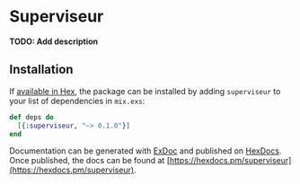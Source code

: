 # Superviseur

**TODO: Add description**

## Installation

If [available in Hex](https://hex.pm/docs/publish), the package can be installed
by adding `superviseur` to your list of dependencies in `mix.exs`:

```elixir
def deps do
  [{:superviseur, "~> 0.1.0"}]
end
```

Documentation can be generated with [ExDoc](https://github.com/elixir-lang/ex_doc)
and published on [HexDocs](https://hexdocs.pm). Once published, the docs can
be found at [https://hexdocs.pm/superviseur](https://hexdocs.pm/superviseur).

